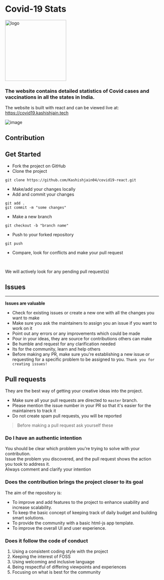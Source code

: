 # Covid-19 Stats

<img src="https://covid19.kashishjain.tech/logo.png" height="200px" alt="logo" />

### The website contains detailed statistics of Covid cases and vaccinations in all the states in India.
  The website is built with react and can be viewed live at: https://covid19.kashishjain.tech

![image](https://user-images.githubusercontent.com/30944790/135567718-e95f86d9-4238-4820-a958-275e98ec022c.png)

## Contribution
## Get Started
- Fork the project on GitHub
- Clone the project
```
git clone https://github.com/Kashishjain04/covid19-react.git
```
- Make/add your changes locally
- Add and commit your changes
```
git add .
git commit -m "some changes"
```
- Make a new branch 
```
git checkout -b "branch name"
```

- Push to your forked repository
```
git push
```
- Compare, look for conflicts and make your pull request
<br>

We will actively look for any pending pull request(s)
## Issues
---
__Issues are valuable__
- Check for existing issues or create a new one with all the changes you want to make
- Make sure you ask the maintainers to assign you an issue if you want to work on it
- Point out any errors or any improvements which could be made
- Pour in your ideas, they are source for contributions others can make
- Be humble and request for any clarification needed
- Its for the community, learn and help others
- Before making any PR, make sure you're establishing a new issue or requesting for a specific problem to be assigned to you.
`Thank you for creating issues!`

## Pull requests
They are the best way of getting your creative ideas into the project.

- Make sure all your pull requests are directed to `master` branch.
- Please mention the issue number in your PR so that it's easier for the maintainers to track it
- Do not create spam pull requests, you will be reported
> Before making a pull request ask yourself these
### __Do I have an authentic intention__

You should be clear which problem you're trying to solve with your contribution.
<br>
Issue the problem you discovered, and the pull request shows the action you took to address it.<br>
Always comment and clarify your intention
<br>

###  __Does the contribution brings the project closer to its goal__
The aim of the repository is: 

- To improve and add features to the project to enhance usability and increase scalability.
- To keep the basic concept of keeping track of daily budget and building smart solutions.
- To provide the community with a basic html-js app template.
- To improve the overall UI and user experience.


### __Does it follow the code of conduct__

1. Using a consistent coding style with the project
2. Keeping the interest of FOSS
3. Using welcoming and inclusive language
4. Being respectful of differing viewpoints and experiences
5. Focusing on what is best for the community
<br>
<br>
